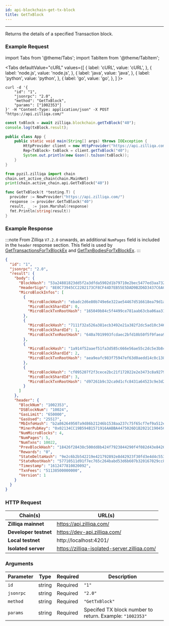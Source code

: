 ```yaml
---
id: api-blockchain-get-tx-block
title: GetTxBlock
---
```


---

Returns the details of a specified Transaction block.

### Example Request

import Tabs from '@theme/Tabs'; import TabItem from '@theme/TabItem';

<Tabs defaultValue="cURL" values={[ { label: 'cURL', value: 'cURL', }, { label:
'node.js', value: 'node.js', }, { label: 'java', value: 'java', }, { label:
'python', value: 'python', }, { label: 'go', value: 'go', }, ] }>

<TabItem value="cURL">

```shell
curl -d '{
    "id": "1",
    "jsonrpc": "2.0",
    "method": "GetTxBlock",
    "params": ["1002353"]
}' -H "Content-Type: application/json" -X POST "https://api.zilliqa.com/"
```

</TabItem>
<TabItem value="node.js">

```js
const txBlock = await zilliqa.blockchain.getTxBlock("40");
console.log(txBlock.result);
```

</TabItem>
<TabItem value="java">

```java
public class App {
    public static void main(String[] args) throws IOException {
        HttpProvider client = new HttpProvider("https://api.zilliqa.com/");
        Rep<TxBlock> txBlock = client.getTxBlock("40");
        System.out.println(new Gson().toJson(txBlock));
    }
}
```

</TabItem>
<TabItem value="python">

```python
from pyzil.zilliqa import chain
chain.set_active_chain(chain.MainNet)
print(chain.active_chain.api.GetTxBlock("40"))
```

</TabItem>

<TabItem value="go">

```go
func GetTxBlock(t *testing.T) {
  provider := NewProvider("https://api.zilliqa.com/")
  response := provider.GetTxBlock("40")
  result, _ := json.Marshal(response)
  fmt.Println(string(result))
}
```

</TabItem>
</Tabs>

### Example Response

:::note From Zilliqa `V7.2.0` onwards, an additional `NumPages` field is
included in the `header` response section. This field is used by
[GetTransactionsForTxBlockEx](api-transaction-get-txs-for-txblock-ex.md) and
[GetTxnBodiesForTxBlockEx](api-transaction-get-txbodies-for-txblock-ex.md). :::

```json
{
  "id": "1",
  "jsonrpc": "2.0",
  "result": {
    "body": {
      "BlockHash": "53a24881823dd5f2a3dfda5902d1b79710e2bec5477ed3aa7325d74e30436b58",
      "HeaderSign": "8E0C73945CC2282173CF8CF44D7EB55E5DAD9B2D6D3437C6AC09DE8CF0D6B698575E535168AA898B6B3A3107603BDFC4BC671A4621E77C9004369FC3513F53A0",
      "MicroBlockInfos": [
        {
          "MicroBlockHash": "ebadc2d6e80b749e6e322ae54467d516618ea79d1ae495f26f3592c70b4de71a",
          "MicroBlockShardId": 0,
          "MicroBlockTxnRootHash": "165049b84c5f4499ce781aab63cba06aa31ed4e1b556f0aac643f01eb5814da4"
        },
        {
          "MicroBlockHash": "7111f32a526a381ecb3492e21a382f2dc5ad10c346340aaae3addd1a349cc559",
          "MicroBlockShardId": 1,
          "MicroBlockTxnRootHash": "640a7019993fcdaec2bfd10b50f5f9faea92920a1a4c0cb931ae56e061f983d9"
        },
        {
          "MicroBlockHash": "1a914f52aaef51fa3d585c666e56ae55c2dc5e3b8c759c66d1b79b211b783d0e",
          "MicroBlockShardId": 2,
          "MicroBlockTxnRootHash": "aea9eafc983f75947ef63d0aedd14c0c138025cbbaa5934f3ef327b2116bfd68"
        },
        {
          "MicroBlockHash": "cf095207f2f3cece2bc21f172022e2e3473c8a9279ba67a4d9bd1e352890f496",
          "MicroBlockShardId": 3,
          "MicroBlockTxnRootHash": "d97261b9c32ca9d1cfc8431a64523c9e3d26beff7e5265c5d431d5a41b416e49"
        }
      ]
    },
    "header": {
      "BlockNum": "1002353",
      "DSBlockNum": "10024",
      "GasLimit": "650000",
      "GasUsed": "25517",
      "MbInfoHash": "b2a862649507a9d86b21246b1538aa237c75f65cf7ef9a512e03ba39d0e62933",
      "MinerPubKey": "0x02134CC19B594B1571916AABBA4475026D1B2021C19045CB2065E0D3B12706768E",
      "NumMicroBlocks": 4,
      "NumPages": 5,
      "NumTxns": 10022,
      "PrevBlockHash": "18426f28438c500dd8b424f7923844290f4f082d43e84262ce629eebce68b82c",
      "Rewards": "0",
      "StateDeltaHash": "9e2c6b2b542219e421792892e8d42923f30fd3e4d4c55369feb89e3979b5a3a7",
      "StateRootHash": "57710511d91f7ec765c264babd53d6b607b320167029cc88c477fafd78c14632",
      "Timestamp": "1612477810820092",
      "TxnFees": "51138500000000",
      "Version": 1
    }
  }
}
```

### HTTP Request

| Chain(s)              | URL(s)                                       |
| --------------------- | -------------------------------------------- |
| **Zilliqa mainnet**   | https://api.zilliqa.com/                     |
| **Developer testnet** | https://dev-api.zilliqa.com/                 |
| **Local testnet**     | http://localhost:4201/                       |
| **Isolated server**   | https://zilliqa-isolated-server.zilliqa.com/ |

### Arguments

| Parameter | Type   | Required | Description                                              |
| --------- | ------ | -------- | -------------------------------------------------------- |
| `id`      | string | Required | `"1"`                                                    |
| `jsonrpc` | string | Required | `"2.0"`                                                  |
| `method`  | string | Required | `"GetTxBlock"`                                           |
| `params`  | string | Required | Specifed TX block number to return. Example: `"1002353"` |
